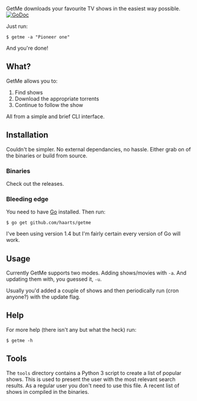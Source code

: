 GetMe downloads your favourite TV shows in the easiest way possible.
[![GoDoc](https://godoc.org/github.com/haarts/getme?status.svg)](https://godoc.org/github.com/haarts/getme) 

Just run:
```
$ getme -a "Pioneer one"
```

And you're done!

## What?

GetMe allows you to:
1. Find shows
2. Download the appropriate torrents
3. Continue to follow the show

All from a simple and brief CLI interface.

## Installation
Couldn't be simpler. No external dependancies, no hassle. Either grab on of the
binaries or build from source.

### Binaries
Check out the releases.

### Bleeding edge
You need to have [Go](golang.org) installed. Then run:

```
$ go get github.com/haarts/getme
```

I've been using version 1.4 but I'm fairly certain every version of Go will
work.

## Usage

Currently GetMe supports two modes. Adding shows/movies with `-a`. And updating
them with, you guessed it, `-u`.

Usually you'd added a couple of shows and then periodically run (cron anyone?)
with the update flag.

## Help

For more help (there isn't any but what the heck) run:

```
$ getme -h
```

## Tools

The `tools` directory contains a Python 3 script to create a list of popular
shows. This is used to present the user with the most relevant search results.
As a regular user you don't need to use this file. A recent list of shows in
compiled in the binaries.
